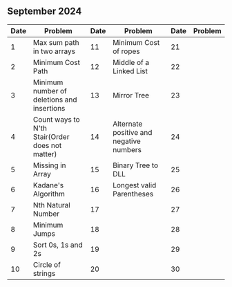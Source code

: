 ## September 2024

| Date | Problem                                         | Date | Problem                                 | Date | Problem |
| ---- | ----------------------------------------------- | ---- | --------------------------------------- | ---- | ------- |
| 1    | Max sum path in two arrays                      | 11   | Minimum Cost of ropes                   | 21   |         |
| 2    | Minimum Cost Path                               | 12   | Middle of a Linked List                 | 22   |         |
| 3    | Minimum number of deletions and insertions      | 13   | Mirror Tree                             | 23   |         |
| 4    | Count ways to N'th Stair(Order does not matter) | 14   | Alternate positive and negative numbers | 24   |         |
| 5    | Missing in Array                                | 15   | Binary Tree to DLL                      | 25   |         |
| 6    | Kadane's Algorithm                              | 16   | Longest valid Parentheses               | 26   |         |
| 7    | Nth Natural Number                              | 17   |                                         | 27   |         |
| 8    | Minimum Jumps                                   | 18   |                                         | 28   |         |
| 9    | Sort 0s, 1s and 2s                              | 19   |                                         | 29   |         |
| 10   | Circle of strings                               | 20   |                                         | 30   |         |
